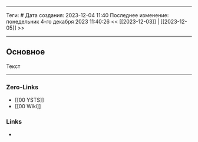 ___
Теги: #
Дата создания: 2023-12-04 11:40 
Последнее изменение: понедельник 4-го декабря 2023 11:40:26
<< [[2023-12-03]] | [[2023-12-05]] >> 
___
## Основное

Текст

___
### Zero-Links
- [[00 YSTS]]
- [[00 Wiki]]

### Links
- 
